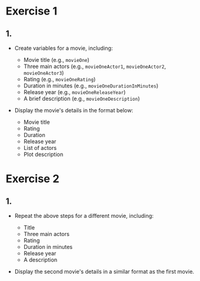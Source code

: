 # Exercise 1

## 1.
- Create variables for a movie, including:
  - Movie title (e.g., `movieOne`)
  - Three main actors (e.g., `movieOneActor1`, `movieOneActor2`, `movieOneActor3`)
  - Rating (e.g., `movieOneRating`)
  - Duration in minutes (e.g., `movieOneDurationInMinutes`)
  - Release year (e.g., `movieOneReleaseYear`)
  - A brief description (e.g., `movieOneDescription`)
  
- Display the movie's details in the format below:
  - Movie title
  - Rating
  - Duration
  - Release year
  - List of actors
  - Plot description

# Exercise 2

## 1.
- Repeat the above steps for a different movie, including:
  - Title
  - Three main actors
  - Rating
  - Duration in minutes
  - Release year
  - A description
  
- Display the second movie's details in a similar format as the first movie.

